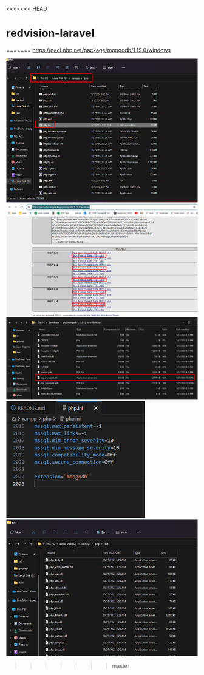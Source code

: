 <<<<<<< HEAD
# redvision-laravel
=======
https://pecl.php.net/package/mongodb/1.19.0/windows

![1716827255992](image/README/1716827255992.png)![1716827320725](image/README/1716827320725.png)![1716827360350](image/README/1716827360350.png)![1716827416957](image/README/1716827416957.png)![1716827186301](image/README/1716827186301.png)
>>>>>>> master
